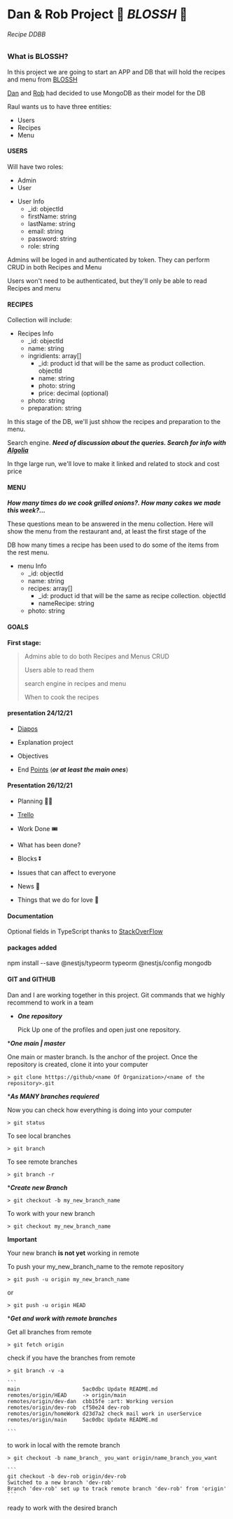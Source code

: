 # Dan & Rob Project 🍔 ***BLOSSH*** 🍔

###### Recipe DDBB

### What is BLOSSH?

In this project we are going to start an APP and DB that will hold the recipes and menu from [BLOSSH](https://www.blossh.com/)

[Dan](https://github.com/dan-dm) and [Rob](https://github.com/naranjito72) had decided to use MongoDB as their model for the DB

Raul wants us to have three entities:

  * Users 
  * Recipes
  * Menu

#### USERS 

Will have two roles: 

  * Admin
  * User

<ul>
  <li>User Info
    <ul>
      <li>_id: objectId</li>
      <li>firstName: string</li>
      <li>lastName: string</li>
      <li>email: string</li>
      <li>password: string</li>
      <li>role: string</li>
    </ul>
  </li>
</ul> 

Admins will be loged in and authenticated by token. They can perform CRUD in both Recipes and Menu

Users won't need to be authenticated, but they'll only be able to read Recipes and menu

#### RECIPES

Collection will include:

<ul>
  <li>Recipes Info
    <ul>
      <li>_id: objectId</li>
      <li>name: string</li>
      <li>ingridients: array[]
        <ul>
          <li>_id: product id that will be the same as product collection. objectId</li>
          <li>name: string</li>
          <li>photo: string</li>
          <li>price: decimal (optional)</li>
        </ul>  
      </li>
      <li>photo: string</li>
      <li>preparation: string</li>
    </ul>
  </li>
</ul> 

In this stage of the DB, we'll just shhow the recipes and preparation to the menu. 

Search engine. ___Need of discussion about the queries. Search for info with [*Algolia*](https://www.algolia.com)___

In thge large run, we'll love to make it linked and related to stock and cost price

#### MENU

***How many times do we cook grilled onions?. How many cakes we made this week?...*** 

These questions mean to be answered in the menu collection. Here will show the menu from the restaurant and, at least the first stage of the 

DB how many times a recipe has been used to do some of the items from the rest menu.

<ul>
  <li>menu Info
    <ul>
      <li>_id: objectId</li>
      <li>name: string</li>
      <li>recipes: array[]
        <ul>
          <li>_id: product id that will be the same as recipe collection. objectId</li>
          <li>nameRecipe: string</li>
        </ul>  
      </li>
      <li>photo: string</li>
    </ul>
  </li>
</ul> 

#### GOALS

**First stage:**

> Admins able to do both Recipes and Menus CRUD
>
> Users able to read them
>
> search engine in recipes and menu
>
> When to cook the recipes

#### presentation 24/12/21

 * [Diapos](https://slides.com/naranjito72/deck/fullscreen#/recetario-blossh) 

 * Explanation project

 * Objectives

 * End [Points](https://documenter.getpostman.com/view/9175109/UVJYLzEw) (___or at least the main ones___)

#### Presentation 26/12/21

 * Planning 🚴‍♂️
  - [Trello](https://trello.com/b/hgAzmca5/proyecto-m4-dan-y-roberto-recetario-blossh)

 * Work Done 🎟️
  - What has been done?
  
 * Blocks ⏬
  - Issues that can affect to everyone
  
 * News 📰
  - Things that we do for love 🤎

#### Documentation

Optional fields in TypeScript thanks to [StackOverFlow](https://stackoverflow.com/questions/14142071/typescript-and-field-initializers)

#### packages added 

npm install --save @nestjs/typeorm typeorm @nestjs/config mongodb

#### GIT and GITHUB

Dan and I are working together in this project. Git commands that we highly recommend to work in a team

* ___One repository___
	
	Pick Up one of the profiles and open just one repository. 
	
*___One main | master___
	
One main or master branch. Is the anchor of the project. Once the repository is created, clone it into your computer
	
	> git clone htttps://github/<name Of Organization>/<name of the repository>.git
	
*___As MANY branches requiered___
	
Now you can check how everything is doing into your computer
	
	> git status
	
To see local branches
	
	> git branch 
	
To see remote branches
	
	> git branch -r
	
*___Create new Branch___
	
	> git checkout -b my_new_branch_name
	
To work with your new branch
	
	> git checkout my_new_branch_name
	
**Important**
	
Your new branch **is not yet** working in remote
	
To push your my_new_branch_name to the remote repository
	
	> git push -u origin my_new_branch_name
	
or
	
	> git push -u origin HEAD
	
*___Get and work with remote branches___
	
Get all branches from remote
	
	> git fetch origin
	
check if you have the branches from remote
	
	> git branch -v -a
	
	```
	main                    5ac0dbc Update README.md
    remotes/origin/HEAD     -> origin/main
    remotes/origin/dev-dan  cbb15fe :art: Working version
    remotes/origin/dev-rob  cf50e24 dev-rob
    remotes/origin/homeWork d23d7a2 check mail work in userService
    remotes/origin/main     5ac0dbc Update README.md

	```
to work in local with the remote branch
	
	> git checkout -b name_branch_ you_want origin/name_branch_you_want
	
	```
	git checkout -b dev-rob origin/dev-rob
	Switched to a new branch 'dev-rob'
	Branch 'dev-rob' set up to track remote branch 'dev-rob' from 'origin'
	```
ready to work with the desired branch
	


